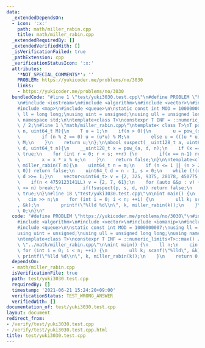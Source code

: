 ```yaml
---
data:
  _extendedDependsOn:
  - icon: ':x:'
    path: math/miller_rabin.cpp
    title: math/miller_rabin.cpp
  _extendedRequiredBy: []
  _extendedVerifiedWith: []
  _isVerificationFailed: true
  _pathExtension: cpp
  _verificationStatusIcon: ':x:'
  attributes:
    '*NOT_SPECIAL_COMMENTS*': ''
    PROBLEM: https://yukicoder.me/problems/no/3030
    links:
    - https://yukicoder.me/problems/no/3030
  bundledCode: "#line 1 \"test/yuki3030.test.cpp\"\n#define PROBLEM \"https://yukicoder.me/problems/no/3030\"\
    \n#include <iostream>\n#include <algorithm>\n#include <vector>\n#include <iomanip>\n\
    #include <map>\n#include <queue>\n\nstatic const int MOD = 1000000007;\nusing\
    \ ll = long long;\nusing uint = unsigned;\nusing ull = unsigned long long;\nusing\
    \ namespace std;\n\ntemplate<class T>\nconstexpr T INF = ::numeric_limits<T>::max()\
    \ / 2;\n#line 1 \"math/miller_rabin.cpp\"\ntemplate< class T>\nT pow_ (T x, uint64_t\
    \ n, uint64_t M){\n    T u = 1;\n    if(n > 0){\n        u = pow_(x, n/2, M);\n\
    \        if (n % 2 == 0) u = (u*u) % M;\n        else u = (((u * u)% M) * x) %\
    \ M;\n    }\n    return u;\n};\n\nbool suspect(__uint128_t a, uint64_t s, uint64_t\
    \ d, uint64_t n){\n    __uint128_t x = pow_(a, d, n);\n    if (x == 1) return\
    \ true;\n    for (int r = 0; r < s; ++r) {\n        if(x == n-1) return true;\n\
    \        x = x * x % n;\n    }\n    return false;\n}\n\ntemplate<class T>\nbool\
    \ miller_rabin(T m){\n    uint64_t n = m;\n    if (n <= 1 || (n > 2 && n % 2 ==\
    \ 0)) return false;\n    uint64_t d = n - 1, s = 0;\n    while (!(d&1)) {++s;\
    \ d >>= 1;}\n    vector<uint64_t> v = {2, 325, 9375, 28178, 450775, 9780504, 1795265022};\n\
    \    if(n < 4759123141LL) v = {2, 7, 61};\n    for (auto &&p : v) {\n        if(p\
    \ >= n) break;\n        if(!suspect(p, s, d, n)) return false;\n    }\n    return\
    \ true;\n}\n#line 18 \"test/yuki3030.test.cpp\"\n\nint main() {\n    ll n;\n \
    \   cin >> n;\n    for (int i = 0; i < n; ++i) {\n        ull k; scanf(\"%lld\"\
    , &k);\n        printf(\"%lld %d\\n\", k, miller_rabin(k));\n    }\n    return\
    \ 0;\n}\n"
  code: "#define PROBLEM \"https://yukicoder.me/problems/no/3030\"\n#include <iostream>\n\
    #include <algorithm>\n#include <vector>\n#include <iomanip>\n#include <map>\n\
    #include <queue>\n\nstatic const int MOD = 1000000007;\nusing ll = long long;\n\
    using uint = unsigned;\nusing ull = unsigned long long;\nusing namespace std;\n\
    \ntemplate<class T>\nconstexpr T INF = ::numeric_limits<T>::max() / 2;\n#include\
    \ \"../math/miller_rabin.cpp\"\n\nint main() {\n    ll n;\n    cin >> n;\n   \
    \ for (int i = 0; i < n; ++i) {\n        ull k; scanf(\"%lld\", &k);\n       \
    \ printf(\"%lld %d\\n\", k, miller_rabin(k));\n    }\n    return 0;\n}"
  dependsOn:
  - math/miller_rabin.cpp
  isVerificationFile: true
  path: test/yuki3030.test.cpp
  requiredBy: []
  timestamp: '2021-06-21 15:24:20+09:00'
  verificationStatus: TEST_WRONG_ANSWER
  verifiedWith: []
documentation_of: test/yuki3030.test.cpp
layout: document
redirect_from:
- /verify/test/yuki3030.test.cpp
- /verify/test/yuki3030.test.cpp.html
title: test/yuki3030.test.cpp
---
```


